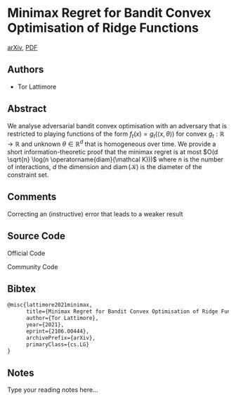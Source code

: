 
# Minimax Regret for Bandit Convex Optimisation of Ridge Functions

[arXiv](https://arxiv.org/abs/2106.0444), [PDF](https://arxiv.org/pdf/2106.0444.pdf)

## Authors

- Tor Lattimore

## Abstract

We analyse adversarial bandit convex optimisation with an adversary that is restricted to playing functions of the form $f_t(x) = g_t(\langle x, \theta\rangle)$ for convex $g_t : \mathbb R \to \mathbb R$ and unknown $\theta \in \mathbb R^d$ that is homogeneous over time. We provide a short information-theoretic proof that the minimax regret is at most $O(d \sqrt{n} \log(n \operatorname{diam}(\mathcal K)))$ where $n$ is the number of interactions, $d$ the dimension and $\operatorname{diam}(\mathcal K)$ is the diameter of the constraint set.

## Comments

Correcting an (instructive) error that leads to a weaker result

## Source Code

Official Code



Community Code



## Bibtex

```tex
@misc{lattimore2021minimax,
      title={Minimax Regret for Bandit Convex Optimisation of Ridge Functions}, 
      author={Tor Lattimore},
      year={2021},
      eprint={2106.00444},
      archivePrefix={arXiv},
      primaryClass={cs.LG}
}
```

## Notes

Type your reading notes here...

